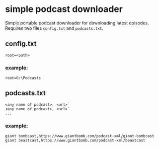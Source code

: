 # simple podcast downloader

Simple portable podcast downloader for downloading latest episodes. Requires two files `config.txt` and `podcasts.txt`.

## config.txt
```
root=<path>
```

### example:
```
root=G:\Podcasts
```

## podcasts.txt
```
<any name of podcast>, <url>`
<any name of podcast>, <url>`
...
```

### example:

```
giant bombcast,https://www.giantbomb.com/podcast-xml/giant-bombcast
giant beastcast,https://www.giantbomb.com/podcast-xml/beastcast
```
